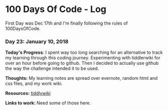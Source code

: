 # 100 Days Of Code - Log
First Day was Dec 17th and I'm finally following the rules of 100DaysOfCode.
### Day 23: January 10, 2018 

**Today's Progress**: I spent way too long searching for an alternative to track my learning through this coding journey.  Experimenting with tiddlerwiki for over an hour before going to github.  Then I decided to actually use github the way the challenge intended it to be used.

**Thoughts:** My learning notes are spread over evernote, random html and css files, and my work wiki.

**Resources:** [tiddlywiki](https://tiddlywiki.com/)

**Links to work:** Need some of those here.


